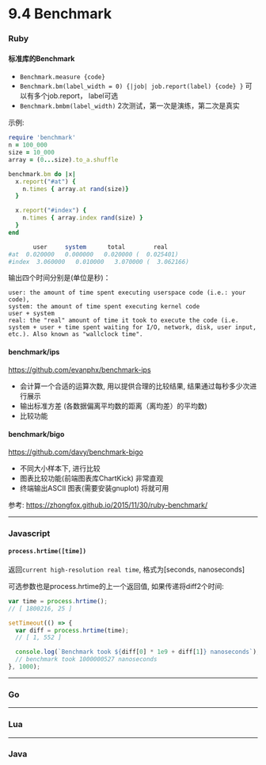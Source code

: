 # 9.4 Benchmark

### Ruby

#### 标准库的Benchmark

* `Benchmark.measure {code}`
* `Benchmark.bm(label_width = 0) {|job| job.report(label) {code} }` 可以有多个job.report， label可选
* `Benchmark.bmbm(label_width)` 2次测试，第一次是演练，第二次是真实

示例:

```ruby
require 'benchmark'
n = 100_000
size = 10_000
array = (0...size).to_a.shuffle

benchmark.bm do |x|
  x.report("#at") {
    n.times { array.at rand(size)}
  }

  x.report("#index") {
    n.times { array.index rand(size) }
  }
end

       user     system      total        real
#at  0.020000   0.000000   0.020000 (  0.025401)
#index  3.060000   0.010000   3.070000 (  3.062166)
```

输出四个时间分别是(单位是秒)：

```
user: the amount of time spent executing userspace code (i.e.: your code),
system: the amount of time spent executing kernel code
user + system
real: the "real" amount of time it took to execute the code (i.e. system + user + time spent waiting for I/O, network, disk, user input, etc.). Also known as "wallclock time".
```

#### benchmark/ips

<https://github.com/evanphx/benchmark-ips>

* 会计算一个合适的运算次数, 用以提供合理的比较结果, 结果通过每秒多少次进行展示
* 输出标准方差 (各数据偏离平均数的距离（离均差）的平均数)
* 比较功能

#### benchmark/bigo

<https://github.com/davy/benchmark-bigo>

* 不同大小样本下, 进行比较
* 图表比较功能(前端图表库ChartKick) 非常直观
* 终端输出ASCII 图表(需要安装gnuplot) 将就可用

参考: <https://zhongfox.github.io/2015/11/30/ruby-benchmark/>

---

### Javascript

#### `process.hrtime([time])`

返回`current high-resolution real time`, 格式为[seconds, nanoseconds]

可选参数也是process.hrtime的上一个返回值, 如果传递将diff2个时间:

```javascript
var time = process.hrtime();
// [ 1800216, 25 ]

setTimeout(() => {
  var diff = process.hrtime(time);
  // [ 1, 552 ]

  console.log(`Benchmark took ${diff[0] * 1e9 + diff[1]} nanoseconds`);
  // benchmark took 1000000527 nanoseconds
}, 1000);
```

---

### Go

---

### Lua

---

### Java
